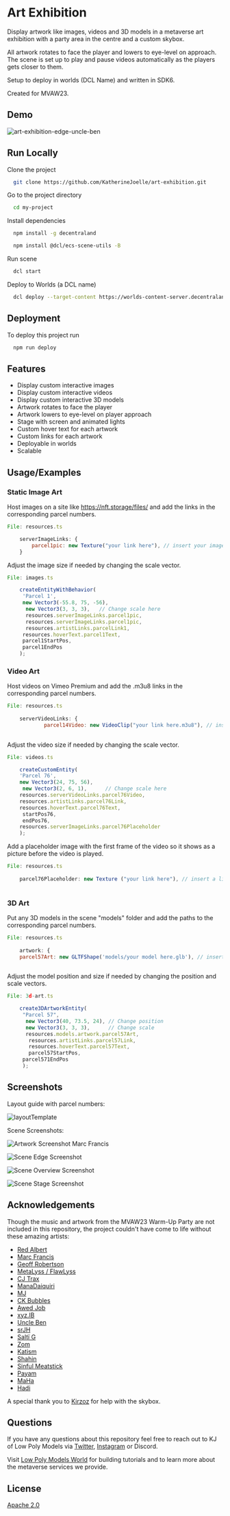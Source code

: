 
# Art Exhibition 

Display artwork like images, videos and 3D models in a metaverse art exhibition with a party area in the centre and a custom skybox. 

All artwork rotates to face the player and lowers to eye-level on approach. The scene is set up to play and pause videos automatically as the players gets closer to them.

Setup to deploy in worlds (DCL Name) and written in SDK6. 

Created for MVAW23.




## Demo

![art-exhibition-edge-uncle-ben](https://github.com/KatherineJoelle/art-exhibition/assets/53322457/6199d4ce-5297-4e93-9ff2-15d48e77e213)



## Run Locally

Clone the project

```bash
  git clone https://github.com/KatherineJoelle/art-exhibition.git
```

Go to the project directory

```bash
  cd my-project
```

Install dependencies

```bash
  npm install -g decentraland
```

```bash
  npm install @dcl/ecs-scene-utils -B
```

Run scene

```bash
  dcl start
```

Deploy to Worlds (a DCL name)

```bash
  dcl deploy --target-content https://worlds-content-server.decentraland.org
```
## Deployment

To deploy this project run

```bash
  npm run deploy
```


## Features

- Display custom interactive images
- Display custom interactive videos
- Display custom interactive 3D models
- Artwork rotates to face the player
- Artwork lowers to eye-level on player approach
- Stage with screen and animated lights
- Custom hover text for each artwork
- Custom links for each artwork
- Deployable in worlds
- Scalable


## Usage/Examples

### Static Image Art 

Host images on a site like https://nft.storage/files/ and add the links in the corresponding parcel numbers.

```javascript
File: resources.ts

    serverImageLinks: {
        parcel1pic: new Texture("your link here"), // insert your image link here
    }
```

Adjust the image size if needed by changing the scale vector.

```javascript
File: images.ts

    createEntityWithBehavior(
     'Parcel 1',
     new Vector3(-55.8, 75, -56),
      new Vector3(3, 3, 3),   // Change scale here
      resources.serverImageLinks.parcel1pic,
      resources.serverImageLinks.parcel1pic,
      resources.artistLinks.parcelLink1,
     resources.hoverText.parcel1Text,
     parcel1StartPos,
     parcel1EndPos
    );

```


### Video Art 

Host videos on Vimeo Premium and add the .m3u8 links in the corresponding parcel numbers.

```javascript
File: resources.ts
    
    serverVideoLinks: {
            parcel14Video: new VideoClip("your link here.m3u8"), // insert your video link here 
   
```

Adjust the video size if needed by changing the scale vector.

```javascript
File: videos.ts

    createCustomEntity(
    'Parcel 76',
    new Vector3(24, 75, 56),
     new Vector3(2, 6, 1),      // Change scale here
    resources.serverVideoLinks.parcel76Video,
    resources.artistLinks.parcel76Link,
    resources.hoverText.parcel76Text,
     startPos76,
     endPos76,
    resources.serverImageLinks.parcel76Placeholder
    );

```

Add a placeholder image with the first frame of the video so it shows as a picture before the video is played.

```javascript
File: resources.ts
    
    parcel76Placeholder: new Texture ("your link here"), // insert a link to your placeholder image here 
   
```





### 3D Art 

Put any 3D models in the scene "models" folder and add the paths to the corresponding parcel numbers.

```javascript
File: resources.ts
    
    artwork: {
    parcel57Art: new GLTFShape('models/your model here.glb'), // insert path to 3d model
   
```

Adjust the model position and size if needed by changing the position and scale vectors.

```javascript
File: 3d-art.ts

    create3DArtworkEntity(
     "Parcel 57",
      new Vector3(40, 73.5, 24), // Change position
      new Vector3(3, 3, 3),      // Change scale
      resources.models.artwork.parcel57Art,
       resources.artistLinks.parcel57Link,
       resources.hoverText.parcel57Text,
       parcel57StartPos,
     parcel571EndPos
     );

```
## Screenshots

Layout guide with parcel numbers: 

![layoutTemplate](https://github.com/KatherineJoelle/art-exhibition/assets/53322457/78345c62-e420-4c78-bd63-bf2563816bf3)

Scene Screenshots: 

![Artwork Screenshot Marc Francis](https://github.com/KatherineJoelle/art-exhibition/assets/53322457/4429765a-f4f5-47b9-b4c9-93efa8e63843)

![Scene Edge Screenshot](https://github.com/KatherineJoelle/art-exhibition/assets/53322457/55799120-4552-49df-953b-184f9fb866a2)

![Scene Overview Screenshot](https://github.com/KatherineJoelle/art-exhibition/assets/53322457/a00fabbb-ff1b-47f0-9fe0-d9771d20a4ee)

![Scene Stage Screenshot](https://github.com/KatherineJoelle/art-exhibition/assets/53322457/69c80a08-af0e-4c7a-801f-663c11ea7cd9)




## Acknowledgements

Though the music and artwork from the MVAW23 Warm-Up Party are not included in this repository, the project couldn't have come to life without these amazing artists:

 - [Red Albert](https://awesomeopensource.com/project/elangosundar/awesome-README-templates)
 - [Marc Francis](https://github.com/matiassingers/awesome-readme)
 - [Geoff Robertson](https://bulldogjob.com/news/449-how-to-write-a-good-readme-for-your-github-project)
  - [MetaLyss / FlawLyss](https://www.instagram.com/meta.lyss/)
 - [CJ Trax](https://twitter.com/DJTRAXNFT)
 - [ManaDaiquiri](https://twitter.com/ManaDaiquiriDCL)
  - [MJ](https://twitter.com/majocamcam)
 - [CK Bubbles](https://twitter.com/iamckbubbles)
 - [Awed Job](https://twitter.com/AwedJob)
  - [xyz.lB](https://twitter.com/rssquare1)
 - [Uncle Ben](https://twitter.com/bennyretired)
 - [srJH](https://twitter.com/srjhaidze)
  - [Saltï G](https://twitter.com/reinasalti)
 - [Zom](https://twitter.com/zom_eth)
 - [Katism](https://objkt.com/profile/tz1S35ewEKwms8unSiFJejqcVLdtPUggUgac/created)
  - [Shahin](https://opensea.io/assets/ethereum/0x495f947276749ce646f68ac8c248420045cb7b5e/71975729801318550932790343850925633052120848579006819038187677641451927240705)
 - [Sinful Meatstick](https://twitter.com/SinfulMeatStick)
 - [Payam](https://twitter.com/payam_star)
  - [MaHa](https://twitter.com/Ma3dha)
 - [Hadi](https://www.instagram.com/sonay_hadi/)


A special thank you to [Kirzoz](https://twitter.com/Kirzoz3D) for help with the skybox. 
## Questions

If you have any questions about this repository feel free to reach out to KJ of Low Poly Models via [Twitter]("https://twitter.com/LowPolyModelsW"), [Instagram]("https://www.instagram.com/lowpolymodelsw/") or Discord. 

Visit [Low Poly Models World]("https://www.lowpolymodelsworld.com/") for building tutorials and to learn more about the metaverse services we provide. 


## License

[Apache 2.0](https://choosealicense.com/licenses/apache-2.0/)

